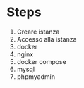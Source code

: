 # Steps

1) Creare istanza
1) Accesso alla istanza
1) docker
1) nginx
1) docker compose
1) mysql
1) phpmyadmin